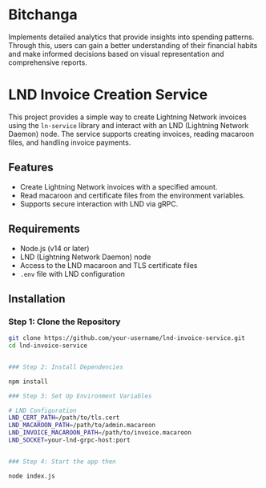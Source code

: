 # Bitchanga
Implements detailed analytics that provide insights into spending patterns. Through this, users can gain a better understanding of their financial habits and make informed decisions based on visual representation and comprehensive reports.

# LND Invoice Creation Service

This project provides a simple way to create Lightning Network invoices using the `ln-service` library and interact with an LND (Lightning Network Daemon) node. The service supports creating invoices, reading macaroon files, and handling invoice payments.

## Features
- Create Lightning Network invoices with a specified amount.
- Read macaroon and certificate files from the environment variables.
- Supports secure interaction with LND via gRPC.

## Requirements
- Node.js (v14 or later)
- LND (Lightning Network Daemon) node
- Access to the LND macaroon and TLS certificate files
- `.env` file with LND configuration

## Installation

### Step 1: Clone the Repository
```bash
git clone https://github.com/your-username/lnd-invoice-service.git
cd lnd-invoice-service


### Step 2: Install Dependencies

npm install

### Step 3: Set Up Environment Variables

# LND Configuration
LND_CERT_PATH=/path/to/tls.cert
LND_MACAROON_PATH=/path/to/admin.macaroon
LND_INVOICE_MACAROON_PATH=/path/to/invoice.macaroon
LND_SOCKET=your-lnd-grpc-host:port


### Step 4: Start the app then

node index.js
